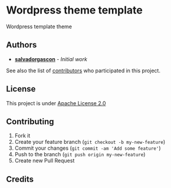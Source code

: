 # Wordpress theme template
Wordpress template theme

## Authors

* [**salvadorgascon**](https://github.com/salvadorgascon) - *Initial work*

See also the list of [contributors](https://github.com/salvadorgascon/wp-theme-template/contributors) who participated in this project.

## License

This project is under [Apache License 2.0](https://github.com/salvadorgascon/wp-theme-template/blob/master/LICENSE)

## Contributing

1. Fork it
2. Create your feature branch (`git checkout -b my-new-feature`)
3. Commit your changes (`git commit -am 'Add some feature'`)
4. Push to the branch (`git push origin my-new-feature`)
5. Create new Pull Request

## Credits
